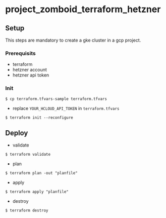 # project_zomboid_terraform_hetzner

## Setup
This steps are mandatory to create a gke cluster in a gcp project.

### Prerequisits
* terraform
* hetzner account
* hetzner api token

### Init
```console
$ cp terraform.tfvars-sample terraform.tfvars
```
* replace `YOUR_HCLOUD_API_TOKEN` in `terraform.tfvars`

```console
$ terraform init --reconfigure
```

## Deploy

* validate
```console
$ terraform validate
```

* plan
```console
$ terraform plan -out "planfile"
```

* apply
```console
$ terraform apply "planfile"
```

* destroy
```console
$ terraform destroy
```